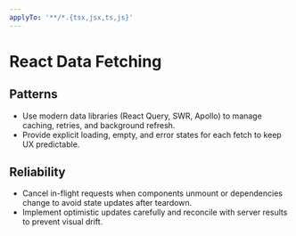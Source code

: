```yaml
---
applyTo: '**/*.{tsx,jsx,ts,js}'
---
```


# React Data Fetching

## Patterns
- Use modern data libraries (React Query, SWR, Apollo) to manage caching, retries, and background refresh.
- Provide explicit loading, empty, and error states for each fetch to keep UX predictable.

## Reliability
- Cancel in-flight requests when components unmount or dependencies change to avoid state updates after teardown.
- Implement optimistic updates carefully and reconcile with server results to prevent visual drift.
